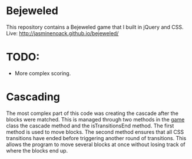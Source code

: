 # Bejeweled

This repository contains a Bejeweled game that I built in jQuery and CSS.
Live: http://jasminenoack.github.io/bejeweled/

# TODO:

- More complex scoring.

# Cascading

The most complex part of this code was creating the cascade after the blocks were matched. This is managed through two methods in the [game](..lib/game.js) class the cascade method and the isTransitionsEnd method. The first method is used to move blocks. The second method ensures that all CSS transitions have ended before triggering another round of transitions. This allows the program to move several blocks at once without losing track of where the blocks end up.
